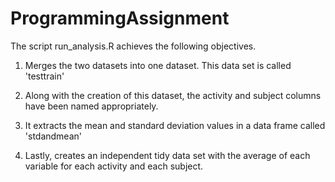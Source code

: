 # ProgrammingAssignment

The script run_analysis.R achieves the following objectives.

1. Merges the two datasets into one dataset. This data set is called 'testtrain'

2. Along with the creation of this dataset, the activity and subject columns have been named appropriately.

3. It extracts the mean and standard deviation values in a data frame called 'stdandmean'

4. Lastly, creates an independent tidy data set with the average of each variable for each activity and each subject.